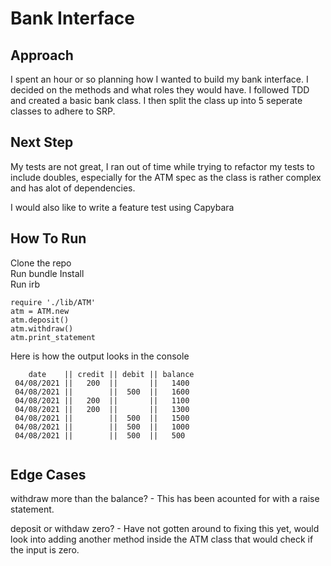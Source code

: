 # Bank Interface

## Approach

I spent an hour or so planning how I wanted to build my bank interface. I decided on the methods and what roles they would have. I followed TDD and created a basic bank class. I then split the class up into 5 seperate classes to adhere to SRP.

## Next Step

My tests are not great, I ran out of time while trying to refactor my tests to include doubles, especially for the ATM spec as the class is rather complex and has alot of dependencies.

I would also like to write a feature test using Capybara

## How To Run

Clone the repo <br />
Run bundle Install <br />
Run irb <br />

```
require './lib/ATM'
atm = ATM.new
atm.deposit()
atm.withdraw()
atm.print_statement

```

Here is how the output looks in the console

```
    date    || credit || debit || balance
 04/08/2021 ||   200  ||       ||   1400 
 04/08/2021 ||        ||  500  ||   1600 
 04/08/2021 ||   200  ||       ||   1100 
 04/08/2021 ||   200  ||       ||   1300 
 04/08/2021 ||        ||  500  ||   1500 
 04/08/2021 ||        ||  500  ||   1000 
 04/08/2021 ||        ||  500  ||   500 
 
 ```
## Edge Cases

withdraw more than the balance? - This has been acounted for with a raise statement.

deposit or withdaw zero? - Have not gotten around to fixing this yet, would look into adding another method inside the ATM class that would check if the input is zero.